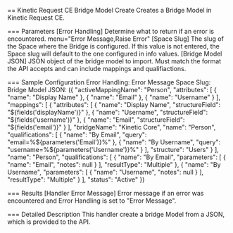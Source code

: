 == Kinetic Request CE Bridge Model Create
Creates a Bridge Model in Kinetic Request CE.

=== Parameters
[Error Handling]
  Determine what to return if an error is encountered. menu="Error Message,Raise Error"
[Space Slug]
  The slug of the Space where the Bridge is configured.  If this value is
  not entered, the Space slug will default to the one configured in info values.
[Bridge Model JSON]
  JSON object of the bridge model to import. Must match the format the API accepts and
  can include mappings and qualifiactions.

=== Sample Configuration
Error Handling:         Error Message
Space Slug:
Bridge Model JSON:  ({
                        "activeMappingName": "Person",
                        "attributes": [
                          {
                            "name": "Display Name"
                          },
                          {
                            "name": "Email"
                          },
                          {
                            "name": "Username"
                          }
                        ],
                        "mappings": [
                          {
                            "attributes": [
                              {
                                "name": "Display Name",
                                "structureField": "${fields('displayName')}"
                              },
                              {
                                "name": "Username",
                                "structureField": "${fields('username')}"
                              },
                              {
                                "name": "Email",
                                "structureField": "${fields('email')}"
                              }
                            ],
                            "bridgeName": "Kinetic Core",
                            "name": "Person",
                            "qualifications": [
                              {
                                "name": "By Email",
                                "query": "email=%${parameters('Email')}%"
                              },
                              {
                                "name": "By Username",
                                "query": "username=%${parameters('Username')}%"
                              }
                            ],
                            "structure": "Users"
                          }
                        ],
                        "name": "Person",
                        "qualifications": [
                          {
                            "name": "By Email",
                            "parameters": [
                              {
                                "name": "Email",
                                "notes": null
                              }
                            ],
                            "resultType": "Multiple"
                          },
                          {
                            "name": "By Username",
                            "parameters": [
                              {
                                "name": "Username",
                                "notes": null
                              }
                            ],
                            "resultType": "Multiple"
                          }
                        ],
                        "status": "Active"
                      })

=== Results
[Handler Error Message]
  Error message if an error was encountered and Error Handling is set to "Error Message".

=== Detailed Description
This handler create a bridge Model from a JSON, which is provided to the API.
